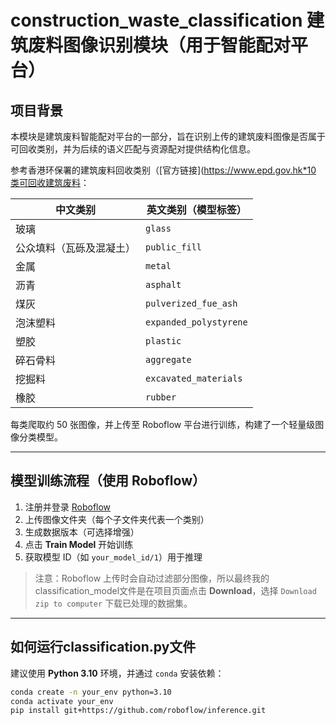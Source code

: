 # construction_waste_classification 建筑废料图像识别模块（用于智能配对平台）

## 项目背景

本模块是建筑废料智能配对平台的一部分，旨在识别上传的建筑废料图像是否属于可回收类别，并为后续的语义匹配与资源配对提供结构化信息。

参考香港环保署的建筑废料回收类别（[官方链接]([https://www.epd.gov.hk*10 类可回收建筑废料](https://www.epd.gov.hk/epd/misc/cdm/b5_products1.htm)：

| 中文类别 | 英文类别（模型标签） |
|----------|----------------------|
| 玻璃 | `glass` |
| 公众填料（瓦砾及混凝土） | `public_fill` |
| 金属 | `metal` |
| 沥青 | `asphalt` |
| 煤灰 | `pulverized_fue_ash` |
| 泡沫塑料 | `expanded_polystyrene` |
| 塑胶 | `plastic` |
| 碎石骨料 | `aggregate` |
| 挖掘料 | `excavated_materials` |
| 橡胶 | `rubber` |

每类爬取约 50 张图像，并上传至 Roboflow 平台进行训练，构建了一个轻量级图像分类模型。

---

## 模型训练流程（使用 Roboflow）

1. 注册并登录 [Roboflow](https://roboflow.com)
3. 上传图像文件夹（每个子文件夹代表一个类别）
4. 生成数据版本（可选择增强）
5. 点击 **Train Model** 开始训练
6. 获取模型 ID（如 `your_model_id/1`）用于推理

> 注意：Roboflow 上传时会自动过滤部分图像，所以最终我的classification_model文件是在项目页面点击 **Download**，选择 `Download zip to computer` 下载已处理的数据集。

---

## 如何运行classification.py文件

建议使用 **Python 3.10** 环境，并通过 `conda` 安装依赖：

```bash
conda create -n your_env python=3.10
conda activate your_env
pip install git+https://github.com/roboflow/inference.git
```

